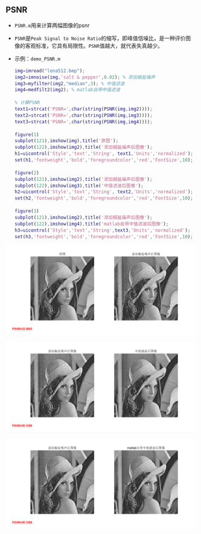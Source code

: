 ## PSNR

+ `PSNR.m`用来计算两幅图像的psnr

+ `PSNR`是`Peak Signal to Noise Ratio`的缩写，即峰值信噪比，是一种评价图像的客观标准，它具有局限性。`PSNR`值越大，就代表失真越少。

+ 示例：`demo_PSNR.m`

  ```matlab
  img=imread("lena512.bmp");
  img2=imnoise(img,'salt & pepper',0.02); % 添加椒盐噪声
  img3=myfilter(img2,"median",3); % 中值滤波
  img4=medfilt2(img2); % matlab自带中值滤波

  % 计算PSNR
  text1=strcat('PSNR=',char(string(PSNR(img,img2))));
  text2=strcat('PSNR=',char(string(PSNR(img,img3))));
  text3=strcat('PSNR=',char(string(PSNR(img,img4))));

  figure(1)
  subplot(121),imshow(img),title('原图');
  subplot(122),imshow(img2),title('添加椒盐噪声后图像');
  h1=uicontrol('Style','text','String', text1,'Units','normalized');
  set(h1,'fontweight','bold','foregroundcolor','red','FontSize',10);

  figure(2)
  subplot(121),imshow(img2),title('添加椒盐噪声后图像');
  subplot(122),imshow(img3),title('中值滤波后图像');
  h2=uicontrol('Style','text','String', text2,'Units','normalized');
  set(h2,'fontweight','bold','foregroundcolor','red','FontSize',10);

  figure(3)
  subplot(121),imshow(img2),title('添加椒盐噪声后图像');
  subplot(122),imshow(img4),title('matlab自带中值滤波后图像');
  h3=uicontrol('Style','text','String',text3,'Units','normalized');
  set(h3,'fontweight','bold','foregroundcolor','red','FontSize',10);
  ```

![原图与加噪后](image/PSNR1.PNG)

![中值滤波](image/PSNR2.PNG)

![matlab自带中值滤波](image/PSNR3.PNG)
